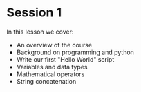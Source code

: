 # Session 1

In this lesson we cover:
- An overview of the course
- Background on programming and python
- Write our first "Hello World" script
- Variables and data types
- Mathematical operators
- String concatenation
